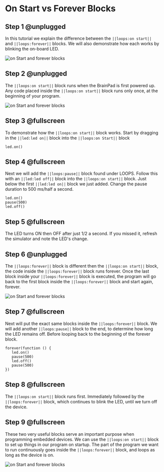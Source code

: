# On Start vs Forever Blocks

## Step 1 @unplugged

In this tutorial we explain the difference between the ``||loops:on start||`` and ``||loops:forever||`` blocks. We will also demonstrate how each works by blinking the on-board LED.

![on Start and forever blocks](/static/images/onstartCard.jpg)

## Step 2 @unplugged

The ``||loops:on start||`` block runs when the BrainPad is first powered up. Any code placed inside the ``||loops:on start||`` block runs only once, at the beginning of your program. 

![on Start and forever blocks](/static/images/onstart.jpg)


## Step 3 @fullscreen

To demonstrate how the ``||loops:on start||`` block works. Start by dragging in the ``||led:led on||`` block into the ``||loops:on Start||`` block

 ```blocks
led.on()
```

## Step 4 @fullscreen

Next we will add the ``||loops:pause||`` block found under LOOPS. Follow this with  an ``||led:led off||`` block into the ``||loops:on start||`` block. Just below the first ``||led:led on||`` block we just added. Change the pause duration to 500 ms/half a second. 
 
 ```blocks
led.on()
pause(500)
led.off()
```

## Step 5 @fullscreen

The LED turns ON then OFF after just 1/2 a second. If you missed it, refresh the simulator and note the LED's change. 


## Step 6 @unplugged

The ``||loops:forever||`` block is different then the ``||loops:on start||`` block, the code inside the ``||loops:forever||`` block runs forever. Once the last block inside your ``||loops:forever||`` block is executed, the program will go back to the first block inside the ``||loops:forever||`` block and start again, forever. 

![on Start and forever blocks](/static/images/forever.jpg)

## Step 7 @fullscreen

Next will put the exact same blocks inside the ``||loops:forever||`` block. We will add another ``||loops:pause||`` block to the end,  to determine how long the LED remains off. Before looping back to the beginning of the forever block. 

 ```blocks
forever(function () {
    led.on()
    pause(500)
    led.off()
    pause(500)
})
``` 

## Step 8 @fullscreen
The ``||loops:on start||`` block runs first. Immediately followed by the ``||loops:forever||`` block, which continues to blink the LED, until we turn off the device. 


## Step 9 @fullscreen

These two very useful blocks serve an important purpose when programming embedded devices. We can use the ``||loops:on start||`` block to set up things in our program on startup. The part of the program we want to run continuously goes inside the ``||loops:forever||`` block, and loops as long as the device is on. 

![on Start and forever blocks](/static/images/onstartCard.jpg)